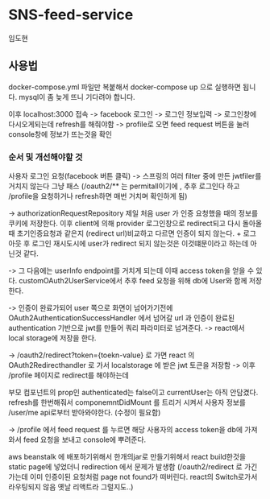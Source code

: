 # SNS-feed-service
임도현

## 사용법

docker-compose.yml 파일만 복붙해서 docker-compose up 으로 실행하면 됩니다. mysql이 좀 늦게 뜨니 기다려야 합니다.

이후 localhost:3000 접속 -> facebook 로그인 -> 로그인 정보입력 -> 로그인창에 다시오게되는데 refresh를 해줘야함 -> profile로 오면 feed request 버튼을 눌러 console창에 정보가 뜨는것을 확인


### 순서 및 개선해야할 것
사용자 로그인 요청(facebook 버튼 클릭) -> 스프링의 여러 filter 중에 만든 jwtfiler를 거치지 않는다 그냥 패스 (/oauth2/** 는 permitall이기에 , 추후 로그인다 하고 /profile을 요청하거나 refresh하면 매번 거치며 확인하게 됨) 

->  authorizationRequestRepository 제일 처음 user 가 인증 요청했을 때의 정보를 쿠키에 저장한다. 이후 client에 의해 provider 로그인창으로 redirect되고 다시 
돌아올때 초기인증요청과 같은지 (redirect url)비교하고 다르면 인증이 되지 않는다. + 로그아웃 후 로그인 재시도시에 user가 redirect 되지 않는것은 이것떄문이라고 하는데 아닌것 같다.

-> 그 다음에는 userInfo endpoint를 거치게 되는데 이때 access token을 얻을 수 있다. customOAuth2UserService에서 추후 feed 요청을 위해 db에 User와 함께 저장한다.

-> 인증이 완료가되어 user 쪽으로 화면이 넘어가기전에 OAuth2AuthenticationSuccessHandler 에서 넘어갈 url 과 인증이 완료된 authentication 기반으로 jwt를 만들어 쿼리 파라미터로 넘겨준다. -> react에서 local storage에 저장을 한다.

-> /oauth2/redirect?token={toekn-value} 로 가면 react 의 OAuth2Redirecthandler 로 가서 localstorage 에 받은 jwt 토큰을 저장함 -> 이후 /profile 페이지로 redirect를 해야하는데

부모 컴포넌트의 prop인 authenticated는 false이고 currentUser는 아직 안담겼다. refresh를 한번해줘서 componemntDidMount 를 트리거 시켜서 사용자 정보를 /user/me api로부터 받아와야한다. (수정이 필요함)

-> /profile 에서 feed request 를 누르면 해당 사용자의 access token을 db에 가져와서 feed 요청을 보내고 console에 뿌려준다.

aws beanstalk 에 배포하기위해서 한개의jar로 만들기위해서 react build한것을 static page에 넣었더니 redirection 에서 문제가 발생함 (/oauth2/redirect 로 가긴가는데 이미 인증이된 요청처럼 page not found가 떠버린다. react의 Switch로가서 라우팅되지 않음 옛날 리액트라 그럴지도..)


